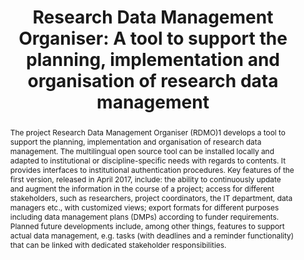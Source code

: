 ---
abstract: 'The project Research Data Management Organiser (RDMO)1 develops a tool
  to support the planning, implementation and organisation of research data management.
  The multilingual open source tool can be installed locally and adapted to institutional
  or discipline-specific needs with regards to contents. It provides interfaces to
  institutional authentication procedures. Key features of the first version, released
  in April 2017, include: the ability to continuously update and augment the information
  in the course of a project; access for different stakeholders, such as researchers,
  project coordinators, the IT department, data managers etc., with customized views;
  export formats for different purposes including data management plans (DMPs) according
  to funder requirements.

  Planned future developments include, among other things, features to support actual
  data management, e.g. tasks (with deadlines and a reminder functionality) that can
  be linked with dedicated stakeholder responsibilities.'
creators:
- Ludwig, Jens
- Enke, Harry
- Klar, Jochen
- Engelhardt, Claudia
- Neuroth, Heike
date: null
document_url: https://services.phaidra.univie.ac.at/api/object/o:931097/download
grand_parent: iPRES
institutions: []
keywords:
- kyoto
landing_page_url: https://phaidra.univie.ac.at/o:931097
language: eng
layout: publication
license: CC BY-SA 4.0 International
notes_url: null
parent: iPRES 2017
presentation_url: null
size: 285957
source_name: iPRES
title: 'Research Data Management Organiser: A tool to support the planning, implementation
  and organisation of research data management'
type: paper
year: 2017
---